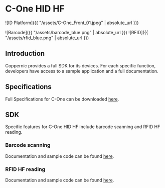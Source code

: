 C-One HID HF
============

![ID Platform]({{ "/assets/C-One_Front_01.jpeg" | absolute_url }})

![Barcode]({{ "/assets/barcode_blue.png" | absolute_url }}) ![RFID]({{ "/assets/rfid_blue.png" | absolute_url }})

Introduction
------------

Coppernic provides a full SDK for its devices. For each specific function, developers have access to a sample application and a full documentation.

Specifications
--------------

Full Specifications for C-One can be downloaded [here](https://www.coppernic.fr/wp-content/uploads/Documentation/C-one/specification-c-one-fr.pdf).

SDK
---

Specific features for C-One HID HF include barcode scanning and RFID HF reading.


### Barcode scanning

Documentation and sample code can be found [here](https://github.com/Coppernic/ScanSample).

### RFID HF reading

Documentation and sample code can be found [here](https://github.com/Coppernic/HidHfSample).
